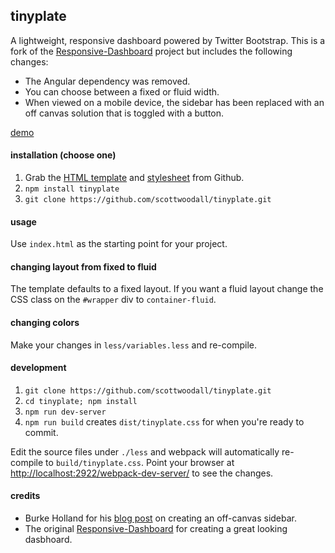 ## tinyplate
A lightweight, responsive dashboard powered by Twitter Bootstrap. This is a fork of the [Responsive-Dashboard](https://github.com/Ehesp/Responsive-Dashboard) project but includes the following changes:

* The Angular dependency was removed.
* You can choose between a fixed or fluid width.
* When viewed on a mobile device, the sidebar has been replaced with an off canvas solution that is toggled with a button.

[demo](http://scottwoodall.com/tinyplate/)

#### installation (choose one)
1. Grab the [HTML template](https://raw.githubusercontent.com/scottwoodall/tinyplate/master/dist/index.html) and [stylesheet](https://raw.githubusercontent.com/scottwoodall/tinyplate/master/dist/tinyplate.css) from Github.
1. `npm install tinyplate`
1. `git clone https://github.com/scottwoodall/tinyplate.git`

#### usage
Use `index.html` as the starting point for your project. 

#### changing layout from fixed to fluid
The template defaults to a fixed layout. If you want a fluid layout change the CSS class on the `#wrapper` div to `container-fluid`.

#### changing colors
Make your changes in `less/variables.less` and re-compile.

#### development
1. `git clone https://github.com/scottwoodall/tinyplate.git`
1. `cd tinyplate; npm install`
1. `npm run dev-server`
1. `npm run build` creates `dist/tinyplate.css` for when you're ready to commit.

Edit the source files under `./less` and webpack will automatically re-compile to `build/tinyplate.css`. Point your browser at [http://localhost:2922/webpack-dev-server/](http://localhost:2922/webpack-dev-server/) to see the changes.

#### credits
* Burke Holland for his [blog post](http://blogs.telerik.com/kendoui/posts/13-11-05/creating-a-rwd-off-canvas-layout-with-bootstrap-3) on creating an off-canvas sidebar.
* The original [Responsive-Dashboard](https://github.com/Ehesp/Responsive-Dashboard) for creating a great looking dasbhoard.
